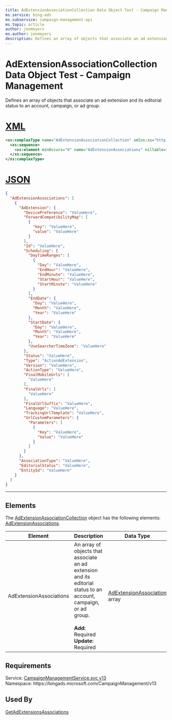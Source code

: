 ```yaml
---
title: AdExtensionAssociationCollection Data Object Test - Campaign Management
ms.service: bing-ads
ms.subservice: campaign-management-api
ms.topic: article
author: jonmeyers
ms.author: jonmeyers
description: Defines an array of objects that associate an ad extension and its editorial status to an account, campaign, or ad group.(test)
---
```

# AdExtensionAssociationCollection Data Object Test - Campaign Management
Defines an array of objects that associate an ad extension and its editorial status to an account, campaign, or ad group.

# [XML](#tab/xml)

```xml
<xs:complexType name="AdExtensionAssociationCollection" xmlns:xs="http://www.w3.org/2001/XMLSchema">
  <xs:sequence>
    <xs:element minOccurs="0" name="AdExtensionAssociations" nillable="true" type="tns:ArrayOfAdExtensionAssociation" />
  </xs:sequence>
</xs:complexType>
```

# [JSON](#tab/json)

```json
{
  "AdExtensionAssociations": [
    {
      "AdExtension": {
        "DevicePreference": "ValueHere",
        "ForwardCompatibilityMap": [
          {
            "key": "ValueHere",
            "value": "ValueHere"
          }
        ],
        "Id": "ValueHere",
        "Scheduling": {
          "DayTimeRanges": [
            {
              "Day": "ValueHere",
              "EndHour": "ValueHere",
              "EndMinute": "ValueHere",
              "StartHour": "ValueHere",
              "StartMinute": "ValueHere"
            }
          ],
          "EndDate": {
            "Day": "ValueHere",
            "Month": "ValueHere",
            "Year": "ValueHere"
          },
          "StartDate": {
            "Day": "ValueHere",
            "Month": "ValueHere",
            "Year": "ValueHere"
          },
          "UseSearcherTimeZone": "ValueHere"
        },
        "Status": "ValueHere",
        "Type": "ActionAdExtension",
        "Version": "ValueHere",
        "ActionType": "ValueHere",
        "FinalMobileUrls": [
          "ValueHere"
        ],
        "FinalUrls": [
          "ValueHere"
        ],
        "FinalUrlSuffix": "ValueHere",
        "Language": "ValueHere",
        "TrackingUrlTemplate": "ValueHere",
        "UrlCustomParameters": {
          "Parameters": [
            {
              "Key": "ValueHere",
              "Value": "ValueHere"
            }
          ]
        }
      },
      "AssociationType": "ValueHere",
      "EditorialStatus": "ValueHere",
      "EntityId": "ValueHere"
    }
  ]
}
```

-----

## <a name="elements"></a>Elements

The [AdExtensionAssociationCollection](adextensionassociationcollection.md) object has the following elements: [AdExtensionAssociations](#adextensionassociations).

|Element|Description|Data Type|
|-----------|---------------|-------------|
|<a name="adextensionassociations"></a>AdExtensionAssociations|An array of objects that associate an ad extension and its editorial status to an account, campaign, or ad group.<br/><br/>**Add:** Required<br/>**Update:** Required|[AdExtensionAssociation](adextensionassociation.md) array|

## Requirements
Service: [CampaignManagementService.svc v13](https://campaign.api.bingads.microsoft.com/Api/Advertiser/CampaignManagement/v13/CampaignManagementService.svc)  
Namespace: https\://bingads.microsoft.com/CampaignManagement/v13  

## Used By
[GetAdExtensionsAssociations](getadextensionsassociations.md)  
